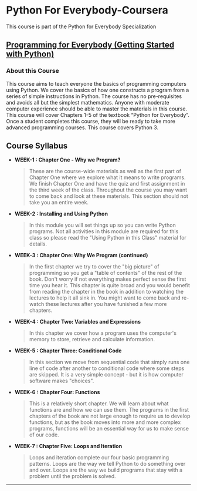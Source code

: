 # Python For Everybody-Coursera

This course is part of the Python for Everybody Specialization

## [Programming for Everybody (Getting Started with Python)](https://www.coursera.org/learn/python?specialization=python#syllabus)

### About this Course

This course aims to teach everyone the basics of programming computers using Python. We cover the basics of how one constructs a program from a series of simple instructions in Python. The course has no pre-requisites and avoids all but the simplest mathematics. Anyone with moderate computer experience should be able to master the materials in this course. This course will cover Chapters 1-5 of the textbook “Python for Everybody”. Once a student completes this course, they will be ready to take more advanced programming courses. This course covers Python 3.

## Course Syllabus

- **WEEK-1 : Chapter One - Why we Program?**

  > These are the course-wide materials as well as the first part of Chapter One where we explore what it means to write programs. We finish Chapter One and have the quiz and first assignment in the third week of the class. Throughout the course you may want to come back and look at these materials. This section should not take you an entire week.

- **WEEK-2 : Installing and Using Python**

  > In this module you will set things up so you can write Python programs. Not all activities in this module are required for this class so please read the "Using Python in this Class" material for details.

- **WEEK-3 : Chapter One: Why We Program (continued)**

  > In the first chapter we try to cover the "big picture" of programming so you get a "table of contents" of the rest of the book. Don't worry if not everything makes perfect sense the first time you hear it. This chapter is quite broad and you would benefit from reading the chapter in the book in addition to watching the lectures to help it all sink in. You might want to come back and re-watch these lectures after you have funished a few more chapters.

- **WEEK-4 : Chapter Two: Variables and Expressions**

  > In this chapter we cover how a program uses the computer's memory to store, retrieve and calculate information.

- **WEEK-5 : Chapter Three: Conditional Code**

  > In this section we move from sequential code that simply runs one line of code after another to conditional code where some steps are skipped. It is a very simple concept - but it is how computer software makes "choices".

- **WEEK-6 : Chapter Four: Functions**

  > This is a relatively short chapter. We will learn about what functions are and how we can use them. The programs in the first chapters of the book are not large enough to require us to develop functions, but as the book moves into more and more complex programs, functions will be an essential way for us to make sense of our code.

- **WEEK-7 : Chapter Five: Loops and Iteration**
  > Loops and iteration complete our four basic programming patterns. Loops are the way we tell Python to do something over and over. Loops are the way we build programs that stay with a problem until the problem is solved.

---
